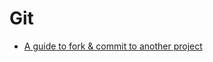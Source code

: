 # Git

- [A guide to fork & commit to another project](https://gist.github.com/Chaser324/ce0505fbed06b947d962)
